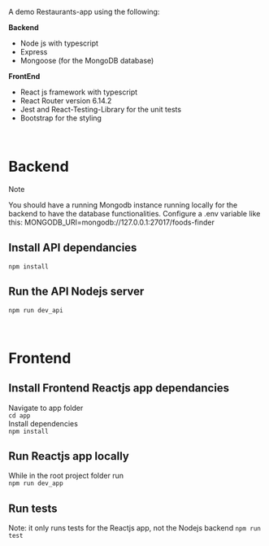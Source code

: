 A demo Restaurants-app using the following:

**Backend**
- Node js with typescript
- Express
- Mongoose (for the MongoDB database)

**FrontEnd**
- React js framework with typescript
- React Router version 6.14.2
- Jest and React-Testing-Library for the unit tests
- Bootstrap for the styling

<br>

# Backend #

> [!NOTE]
> You should have a running Mongodb instance running locally for the backend to have the database functionalities. Configure a .env variable like this: MONGODB_URI=mongodb://127.0.0.1:27017/foods-finder

## Install API dependancies ##
`npm install`

## Run the API Nodejs server ##
`npm run dev_api`

<br>

# Frontend #

## Install Frontend Reactjs app dependancies ##
Navigate to app folder <br>
`cd app` <br>
Install dependencies <br>
`npm install`

## Run Reactjs app locally ##
While in the root project folder run <br>
`npm run dev_app`

## Run tests
Note: it only runs tests for the Reactjs app, not the Nodejs backend
`npm run test`
